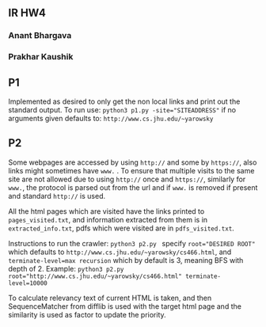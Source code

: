 ## IR HW4
### Anant Bhargava
### Prakhar Kaushik


## P1
Implemented as desired to only get the non local links and print out the standard output. To run use:
``python3 p1.py -site="SITEADDRESS"`` if no arguments given defaults to: ``http://www.cs.jhu.edu/~yarowsky``

## P2


Some webpages are accessed by using ``http://`` and some by ``https://``, also links might sometimes have ``www.`` . To ensure that multiple visits to the same site are not allowed due to using ``http://`` once and  ``https://``, similarly for ``www.``, the protocol is parsed out from the url and if ``www.`` is removed if present and standard ``http://`` is used.

All the html pages which are visited have the links printed to ``pages_visited.txt``, and information extracted from them is in ``extracted_info.txt``, pdfs which were visited are in ``pdfs_visited.txt``. 

Instructions to run the crawler: 
``python3 p2.py `` specify ``root="DESIRED ROOT"`` which defaults to ``http://www.cs.jhu.edu/~yarowsky/cs466.html``, and ``terminate-level=max recursion`` which by default is 3, meaning BFS with depth of 2.  Example: ``python3 p2.py root="http://www.cs.jhu.edu/~yarowsky/cs466.html" terminate-level=10000``

To calculate relevancy text of current HTML is taken, and then SequenceMatcher from difflib is used with the target html page and the similarity is used as factor to update the priority. 

 
